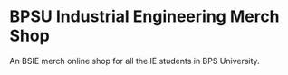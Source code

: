 # BPSU Industrial Engineering Merch Shop
An BSIE merch online shop for all the IE students in BPS University. 
